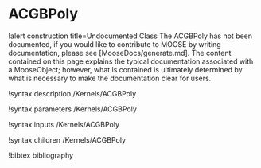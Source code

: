 <!-- MOOSE Documentation Stub: Remove this when content is added. -->

# ACGBPoly

!alert construction title=Undocumented Class
The ACGBPoly has not been documented, if you would like to contribute to MOOSE by
writing documentation, please see [MooseDocs/generate.md]. The content contained on this page explains
the typical documentation associated with a MooseObject; however, what is contained is ultimately
determined by what is necessary to make the documentation clear for users.

!syntax description /Kernels/ACGBPoly

!syntax parameters /Kernels/ACGBPoly

!syntax inputs /Kernels/ACGBPoly

!syntax children /Kernels/ACGBPoly

!bibtex bibliography
